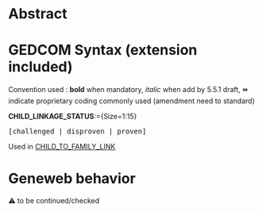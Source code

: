 ﻿# Abstract

# GEDCOM Syntax (extension included)
Convention used : **bold** when mandatory, _italic_ when add by 5.5.1 draft, &#x23E9; indicate proprietary coding commonly used (amendment need to standard)<br />

**CHILD_LINKAGE_STATUS**:={Size=1:15}
<pre>
[challenged | disproven | proven]
</pre>
Used in <a href=Ged.CHILD_TO_FAMILY_LINK.md>CHILD_TO_FAMILY_LINK</a><br />

# Geneweb behavior


:warning: to be continued/checked

